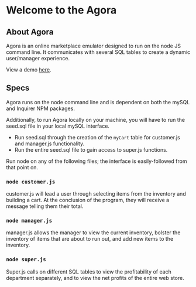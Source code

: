 # Welcome to the Agora

## About Agora

Agora is an online marketplace emulator designed to run on the node JS command line. It communicates with several SQL tables to create a dynamic user/manager experience. 

View a demo [here](https://youtu.be/Nei7iVYjaO0).

## Specs 

Agora runs on the node command line and is dependent on both the mySQL and Inquirer NPM packages. 

Additionally, to run Agora locally on your machine, you will have to run the seed.sql file in your local mySQL interface. 
* Run seed.sql through the creation of the `myCart` table for customer.js and manager.js functionality.
* Run the entire seed.sql file to gain access to super.js functions.

Run node on any of the following files; the interface is easily-followed from that point on.

### `node customer.js`

customer.js will lead a user through selecting items from the inventory and building a cart. At the conclusion of the program, they will receive a message telling them their total. 

### `node manager.js`

manager.js allows the manager to view the current inventory, bolster the inventory of items that are about to run out, and add new items to the inventory. 

### `node super.js`

Super.js calls on different SQL tables to view the profitability of each department separately, and to view the net profits of the entire web store. 

